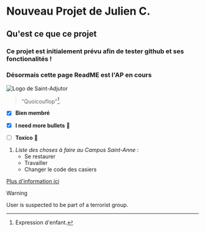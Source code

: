# Nouveau Projet de Julien C.

## Qu'est ce que ce projet

### Ce projet est initialement prévu afin de tester github et ses fonctionalités !
### Désormais cette page ReadME est l'AP en cours

![Logo de Saint-Adjutor](https://cdn.discordapp.com/attachments/1114186158075805696/1149704572533747893/logostAD.png)

> "Quoicouflop"[^1].

- [x] __**Bien membré**__
- [x] __**I need more bullets**__ :gun:
- [ ] __**Toxico**__ 💉


1. *Liste des choses à faire au Campus Saint-Anne* :
    - Se restaurer
    - Travailler
    - Changer le code des casiers


[Plus d'information ici](https://www.youtube.com/watch?v=dQw4w9WgXcQ)


> [!WARNING]
> User is suspected to be part of a terrorist group.


[^1]: Expression d'enfant.